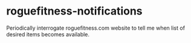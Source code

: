 # roguefitness-notifications
Periodically interrogate roguefitness.com website to tell me when list of desired items becomes available.

